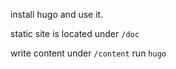 install hugo and use it.

static site is located under `/doc` 

write content under `/content`
run `hugo`

